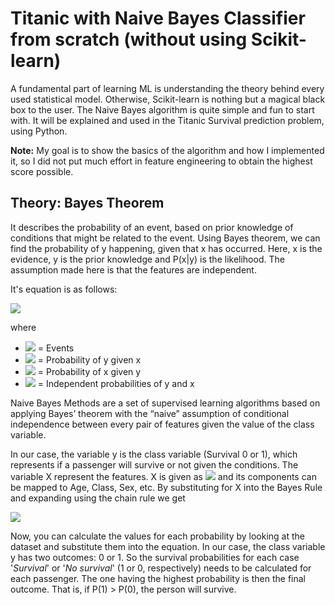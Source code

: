 # **Titanic with Naive Bayes Classifier from scratch (without using Scikit-learn)**
A fundamental part of learning ML is understanding the theory behind every used statistical model. Otherwise, Scikit-learn is nothing but a magical black box to the user. The Naive Bayes algorithm is quite simple and fun to start with. It will be explained and used in the Titanic Survival prediction problem, using Python. 

**Note:** My goal is to show the basics of the algorithm and how I implemented it, so I did not put much effort in feature engineering to obtain the highest score possible.

## Theory: Bayes Theorem
It describes the probability of an event, based on prior knowledge of conditions that might be related to the event. Using Bayes theorem, we can find the probability of y happening, given that x has occurred. Here, x  is the evidence, y is the prior knowledge and  P(x|y) is the likelihood. The assumption made here is that the features are independent.

It's equation is as follows:

<img src="https://render.githubusercontent.com/render/math?math=P(y|x)= \dfrac{P(x|y)P(y)}{P(x)}">

where 

* <img src="https://render.githubusercontent.com/render/math?math=y,x"> = Events
* <img src="https://render.githubusercontent.com/render/math?math=P(y|x)"> = Probability of y given x
* <img src="https://render.githubusercontent.com/render/math?math=P(x|y)"> = Probability of x given y
* <img src="https://render.githubusercontent.com/render/math?math=P(x), P(y)"> = Independent probabilities of y and x

Naive Bayes Methods are a set of supervised learning algorithms based on applying Bayes’ theorem with the “naive” assumption of conditional independence between every pair of features given the value of the class variable.

In our case, the variable y is the class variable (Survival 0 or 1), which represents if a passenger will survive or not given the conditions. The variable X represent the features. X is given as <img src="https://render.githubusercontent.com/render/math?math=X=(x_{1}, x_{2}, ..., x_{n})"> and its components can be mapped to Age, Class, Sex, etc. By substituting for X into the Bayes Rule and expanding using the chain rule we get
 
<img src="https://render.githubusercontent.com/render/math?math=P(y|x_{1}, x_{2}, ..., x_{n})= \dfrac{P(x_{1}|y)P(x_{2}|y)...P(x_{n}|y)P(y)}{P(x_{1})P(x_{2})...P(x_{n})}">

Now, you can calculate the values for each probability by looking at the dataset and substitute them into the equation. In our case, the class variable y  has two outcomes: 0 or 1. So the survival probabilities for each case '*Survival*' or '*No survival*' (1 or 0, respectively) needs to be calculated for each passenger. The one having the highest probability is then the final outcome. That is, if  P(1) > P(0), the person will survive.



